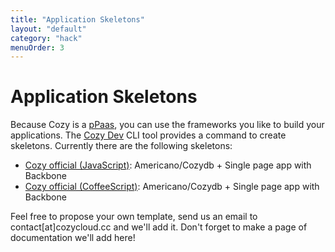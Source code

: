 ```yaml
---
title: "Application Skeletons"
layout: "default"
category: "hack"
menuOrder: 3
---
```


# Application Skeletons
Because Cozy is a
[pPaas](/hack/getting-started/architecture-overview.html#The-pPaaS), you can
use the frameworks you like to build your applications. The [Cozy Dev](https://github.com/cozy/cozy-dev/) CLI tool provides a command to create skeletons. Currently there are the following skeletons:

* [Cozy official (JavaScript)](/hack/application-skeletons/cozy-official.html): Americano/Cozydb + Single page app with Backbone
* [Cozy official (CoffeeScript)](/hack/application-skeletons/cozy-official.html): Americano/Cozydb + Single page app with Backbone

Feel free to propose your own template, send us an email to contact[at]cozycloud.cc and we'll add it. Don't forget to make a page of documentation we'll add here!

